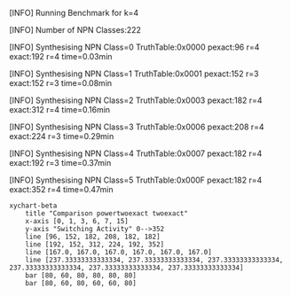 [INFO] Running Benchmark for k=4

[INFO] Number of NPN Classes:222

[INFO] Synthesising NPN Class=0 TruthTable:0x0000 pexact:96 r=4 exact:192 r=4 time=0.03min 

[INFO] Synthesising NPN Class=1 TruthTable:0x0001 pexact:152 r=3 exact:152 r=3 time=0.08min 

[INFO] Synthesising NPN Class=2 TruthTable:0x0003 pexact:182 r=4 exact:312 r=4 time=0.16min 

[INFO] Synthesising NPN Class=3 TruthTable:0x0006 pexact:208 r=4 exact:224 r=3 time=0.29min 

[INFO] Synthesising NPN Class=4 TruthTable:0x0007 pexact:182 r=4 exact:192 r=3 time=0.37min 

[INFO] Synthesising NPN Class=5 TruthTable:0x000F pexact:182 r=4 exact:352 r=4 time=0.47min 

```mermaid
xychart-beta
    title "Comparison powertwoexact twoexact"
    x-axis [0, 1, 3, 6, 7, 15]
    y-axis "Switching Activity" 0-->352
    line [96, 152, 182, 208, 182, 182]
    line [192, 152, 312, 224, 192, 352]
    line [167.0, 167.0, 167.0, 167.0, 167.0, 167.0]
    line [237.33333333333334, 237.33333333333334, 237.33333333333334, 237.33333333333334, 237.33333333333334, 237.33333333333334]
    bar [80, 60, 80, 80, 80, 80]
    bar [80, 60, 80, 60, 60, 80]
```

